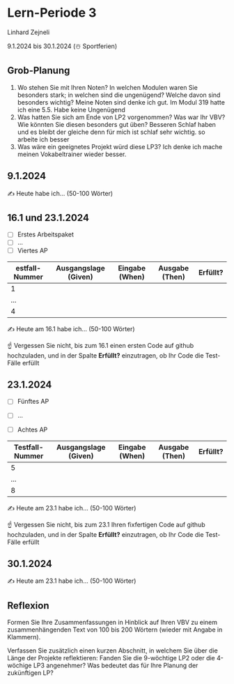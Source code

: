 # Lern-Periode 3

Linhard Zejneli

9.1.2024 bis 30.1.2024 (☃️ Sportferien)

## Grob-Planung

1. Wo stehen Sie mit Ihren Noten? In welchen Modulen waren Sie besonders stark; in welchen sind die ungenügend? Welche davon sind besonders wichtig?
   Meine Noten sind denke ich gut. Im Modul 319 hatte ich eine 5.5. Habe keine Ungenügend
3. Was hatten Sie sich am Ende von LP2 vorgenommen? Was war Ihr VBV? Wie könnten Sie diesen besonders gut üben?
   Besseren Schlaf haben und es bleibt der gleiche denn für mich ist schlaf sehr wichtig. so arbeite ich  besser
5. Was wäre ein geeignetes Projekt würd diese LP3?
  Ich denke ich mache meinen Vokabeltrainer wieder besser.

## 9.1.2024

✍️ Heute habe ich... (50-100 Wörter)

## 16.1 und 23.1.2024

- [ ] Erstes Arbeitspaket
- [ ] ...
- [ ] Viertes AP

| estfall-Nummer | Ausgangslage (Given) | Eingabe (When) | Ausgabe (Then) | Erfüllt? |
| -------------- | -------------------- | -------------- | -------------- | -------- |
| 1              |                      |                |                |          |
| ...            |                      |                |                |          |
| 4              |                      |                |                |          |

✍️ Heute am 16.1 habe ich... (50-100 Wörter)

☝️ Vergessen Sie nicht, bis zum 16.1 einen ersten Code auf github hochzuladen, und in der Spalte **Erfüllt?** einzutragen, ob Ihr Code die Test-Fälle erfüllt

## 23.1.2024

- [ ] Fünftes AP
- [ ] ...

- [ ] Achtes AP

| Testfall-Nummer | Ausgangslage (Given) | Eingabe (When) | Ausgabe (Then) | Erfüllt? |
| --------------- | -------------------- | -------------- | -------------- | -------- |
| 5               |                      |                |                |          |
| ...             |                      |                |                |          |
| 8               |                      |                |                |          |

✍️ Heute am 23.1 habe ich... (50-100 Wörter)

☝️ Vergessen Sie nicht, bis zum 23.1 Ihren fixfertigen Code auf github hochzuladen, und in der Spalte **Erfüllt?** einzutragen, ob Ihr Code die Test-Fälle erfüllt

## 30.1.2024

✍️ Heute am 23.1 habe ich... (50-100 Wörter)

## Reflexion

Formen Sie Ihre Zusammenfassungen in Hinblick auf Ihren VBV zu einem zusammenhängenden Text von 100 bis 200 Wörtern (wieder mit Angabe in Klammern).

Verfassen Sie zusätzlich einen kurzen Abschnitt, in welchem Sie über die Länge der Projekte reflektieren: Fanden Sie die 9-wöchtige LP2 oder die 4-wöchige LP3 angenehmer? Was bedeutet das für Ihre Planung der zukünftigen LP?
